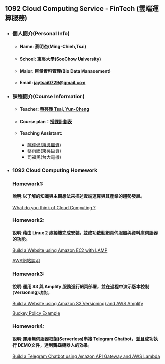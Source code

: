 ## 1092 Cloud Computing Service - FinTech (雲端運算服務)
* ### 個人簡介(Personal  Info) ##
  + #### Name: 蔡明杰(Ming-Chieh,Tsai)
  + #### School: 東吳大學(SooChow University)
  + #### Major: 巨量資料管理(Big Data Management)
  + #### Email: jaytsai0729@gmail.com


* ### 課程簡介(Course Information) ##
  + #### Teacher: [蔡芸琤 Tsai, Yun-Cheng](https://github.com/pecu?tab=repositories)
  + #### Course plan：[授課計劃表](http://doc.sys.scu.edu.tw/teachplanHtml/1092/1092BDM21301.html)
  + #### Teaching Assistant:
    - [陳偉傑(東吳巨資)](https://github.com/sefx5ever)   
    - 蔡雨臻(東吳巨資)
    - 司福民(台大電機)

* ### 1092 Cloud Computing Homework ##
 
  ### Homework1: 
  #### 說明:以了解的知識與主觀想法來描述雲端運算與其產業的趨勢發展。
  [What do you think of Cloud Computing ?](https://github.com/JayTsai0729/FinTech/blob/main/Homeworks/Week1/HW1.md)
  
  ### Homework2:
  #### 說明:藉由 Linux 2 虛擬機完成安裝，並成功啟動網頁伺服器與資料庫伺服器的功能。
  [Build a Website using Amazon EC2 with LAMP ](https://youtu.be/4nmgNKg1F_g)
  
  [AWS網站說明](https://docs.aws.amazon.com/zh_tw/AWSEC2/latest/UserGuide/ec2-lamp-amazon-linux-2.html)
  
  ### Homework3:
  #### 說明:運用 S3 與 Amplify 服務進行網頁部署，並在過程中演示版本控制(Versioning)功能。
  [Build a Website using Amazon S3(Versioning) and AWS Amplify](https://youtu.be/05fFDzCUeFc)
  
  [Buckey Policy Example](https://docs.aws.amazon.com/AmazonS3/latest/userguide/example-bucket-policies.html)
  
  ### Homework4:
  #### 說明:運用無伺服器框架(Serverless)串接 Telegram Chatbot，並且成功執行 DEMO文件，達到鸚鵡機器人的效果。

  [Build a Telegram Chatbot using Amazon API Gateway and AWS Lambda](https://youtu.be/0KFP_QR56pw)
  
